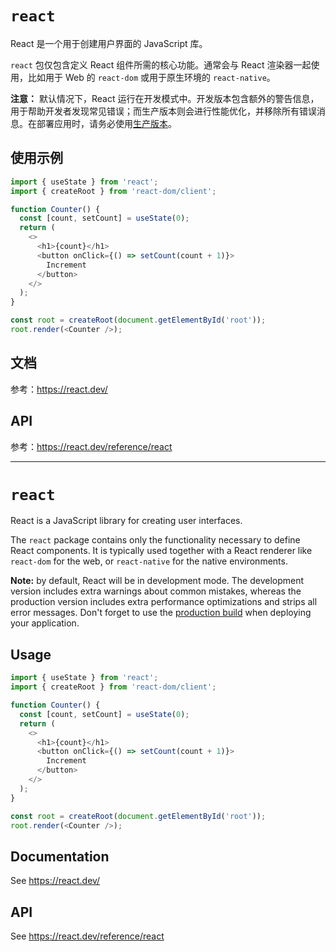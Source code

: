 # `react`

React 是一个用于创建用户界面的 JavaScript 库。

`react` 包仅包含定义 React 组件所需的核心功能。通常会与 React 渲染器一起使用，比如用于 Web 的 `react-dom` 或用于原生环境的 `react-native`。

**注意：** 默认情况下，React 运行在开发模式中。开发版本包含额外的警告信息，用于帮助开发者发现常见错误；而生产版本则会进行性能优化，并移除所有错误消息。在部署应用时，请务必使用[生产版本](https://reactjs.org/docs/optimizing-performance.html#use-the-production-build)。

## 使用示例

```js
import { useState } from 'react';
import { createRoot } from 'react-dom/client';

function Counter() {
  const [count, setCount] = useState(0);
  return (
    <>
      <h1>{count}</h1>
      <button onClick={() => setCount(count + 1)}>
        Increment
      </button>
    </>
  );
}

const root = createRoot(document.getElementById('root'));
root.render(<Counter />);
```

## 文档

参考：https://react.dev/

## API

参考：https://react.dev/reference/react

---

# `react`

React is a JavaScript library for creating user interfaces.

The `react` package contains only the functionality necessary to define React components. It is typically used together with a React renderer like `react-dom` for the web, or `react-native` for the native environments.

**Note:** by default, React will be in development mode. The development version includes extra warnings about common mistakes, whereas the production version includes extra performance optimizations and strips all error messages. Don't forget to use the [production build](https://reactjs.org/docs/optimizing-performance.html#use-the-production-build) when deploying your application.

## Usage

```js
import { useState } from 'react';
import { createRoot } from 'react-dom/client';

function Counter() {
  const [count, setCount] = useState(0);
  return (
    <>
      <h1>{count}</h1>
      <button onClick={() => setCount(count + 1)}>
        Increment
      </button>
    </>
  );
}

const root = createRoot(document.getElementById('root'));
root.render(<Counter />);
```

## Documentation

See https://react.dev/

## API

See https://react.dev/reference/react
